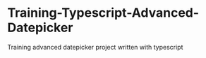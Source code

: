 # Training-Typescript-Advanced-Datepicker
Training advanced datepicker project written with typescript
